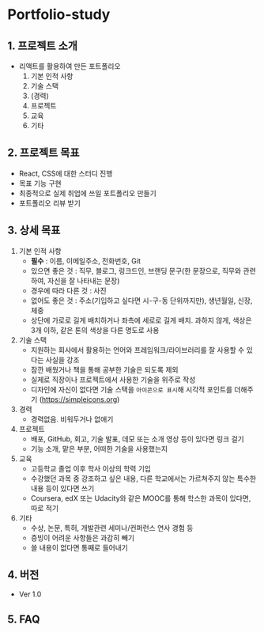 # Portfolio-study

## 1. 프로젝트 소개
- 리액트를 활용하여 만든 포트폴리오
  1. 기본 인적 사항
  2. 기술 스택
  3. (경력)
  4. 프로젝트
  5. 교육
  6. 기타

## 2. 프로젝트 목표
  - React, CSS에 대한 스터디 진행
  - 목표 기능 구현
  - 최종적으로 실제 취업에 쓰일 포트폴리오 만들기
  - 포트폴리오 리뷰 받기

## 3. 상세 목표
1. 기본 인적 사항
    - **필수** : 이름, 이메일주소, 전화번호, Git
    - 있으면 좋은 것 : 직무, 블로그, 링크드인, 브랜딩 문구(한 문장으로, 직무와 관련하여, 자신을 잘 나타내는 문장)
    - 경우에 따라 다른 것 : 사진
    - 없어도 좋은 것 : 주소(기입하고 싶다면 시-구-동 단위까지만), 생년월일, 신장, 체중
    - 상단에 가로로 길게 배치하거나 좌측에 세로로 길게 배치. 과하지 않게, 색상은 3개 이하, 같은 톤의 색상을 다른 명도로 사용
2. 기술 스택
    - 지원하는 회사에서 활용하는 언어와 프레임워크/라이브러리를 잘 사용할 수 있다는 사실을 강조
    - 잠깐 배웠거나 책을 통해 공부한 기술은 되도록 제외
    - 실제로 직장이나 프로젝트에서 사용한 기술을 위주로 작성
    - 디자인에 자신이 없다면 기술 스택을 `아이콘으로 표시`해 시각적 포인트를 더해주기 (https://simpleicons.org)
3. 경력
    - 경력없음. 비워두거나 없애기
4. 프로젝트
    - 배포, GitHub, 회고, 기술 발표, 데모 또는 소개 영상 등이 있다면 링크 걸기
    - 기능 소개, 맡은 부분, 어떠한 기술을 사용했는지
5. 교육
    - 고등학교 졸업 이후 학사 이상의 학력 기입
    - 수강했던 과목 중 강조하고 싶은 내용, 다른 학교에서는 가르쳐주지 않는 특수한 내용 등이 있다면 쓰기
    - Coursera, edX 또는 Udacity와 같은 MOOC를 통해 학스한 과목이 있다면, 따로 적기
6. 기타
    - 수상, 논문, 특허, 개발관련 세미나/컨퍼런스 연사 경험 등
    - 증빙이 어려운 사항들은 과감히 빼기
    - 쓸 내용이 없다면 통째로 들어내기

## 4. 버전
- Ver 1.0

## 5. FAQ
